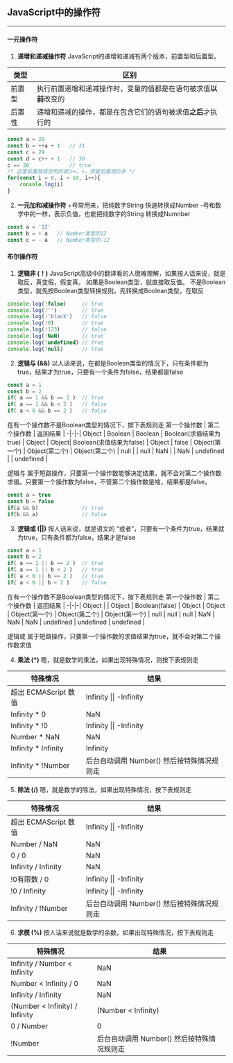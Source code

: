 ## JavaScript中的操作符

---

#### 一元操作符

1. **递增和递减操作符**
JavaScript的递增和递减有两个版本，前置型和后置型。

类型 | 区别 |
|-|-|
前置型 | 执行前置递增和递减操作时，变量的值都是在语句被求值**以前**改变的 |
后置性 | 递增和递减的操作，都是在包含它们的语句被求值**之后**才执行的

```javascript
const a = 29
const b = ++a + 1   // 31
const c = 29
const d = c++ + 1   // 30
c == 30             // true
/* 这里前置我感觉用的很少=。=，但是后置用的多 */
for(const i = 0, i < 10, i++){
    console.log(i)
}
```

2. **一元加和减操作符**
+号常用来，把纯数字String 快速转换成Number
-号和数学中的一样，表示负值，也能把纯数字的String 转换成Numnber
```javascript
const a = '12'
const b = + a   // Number类型的12
const c = - a   // Number类型的-12
```

#### 布尔操作符

1. **逻辑非 (！)**
JavaScript高级中的翻译看的人很难理解，如果按人话来说，就是取反，真变假，假变真。
如果是Boolean类型，就直接取反值。
不是Boolean类型，就先按Boolean类型转换规则，先转换成Boolean类型，在取反
```javascript
console.log(!false)     // true
console.log(!'')        // true
console.log(!'black')   // false
console.log(!0)         // true
console.log(!123)       // false
console.log(!NaN)       // true
console.log(!undefined) // true
console.log(!null)      // true
```

2. **逻辑与 (&&)**
以人话来说，在都是Boolean类型的情况下，只有条件都为true，结果才为true，只要有一个条件为false，结果都是false
```javascript
const a = 1
const b = 2
if( a == 1 && b == 2 )  // true
if( a == 1 && b < 2 )   // false
if( a < 0 && b == 2 )   // false
```
在有一个操作数不是Boolean类型的情况下，按下表规则走
第一个操作数 | 第二个操作数 | 返回结果 |
-|-|-|
Object | Boolean | Boolean |
Boolean(求值结果为true) | Object | Object|
Boolean(求值结果为false) | Object | false |
Object(第一个) | Object(第二个) | Object(第二个) |
null | | null |
NaN | | NaN |
undefined | | undefined |

逻辑与 属于短路操作，只要第一个操作数能够决定结果，就不会对第二个操作数求值。只要第一个操作数为false，不管第二个操作数是啥，结果都是false。
```javascript
const a = true
const b = false
if(a && b)              // true
if(b && a)              // false
```

3. **逻辑或 (||)**
按人话来说，就是语文的 “或者”，只要有一个条件为true，结果就为true，只有条件都为false，结果才是false
```javascript
const a = 1
const b = 2
if( a == 1 || b == 2 )  // true
if( a == 1 || b < 2 )   // true
if( a < 0 || b == 2 )   // true
if( a < 0 || b < 2 )    // false
```
在有一个操作数不是Boolean类型的情况下，按下表规则走
第一个操作数 | 第二个操作数 | 返回结果 |
-|-|-|
Object | | Object |
Boolean(false) | Object | Object |
Object(第一个) | Object(第二个) | Object(第一个) |
null | null | null |
NaN | NaN | NaN |
undefined | undefined | undefined |

逻辑或 属于短路操作，只要第一个操作数的求值结果为true，就不会对第二个操作数求值

4. **乘法 (*)**
嗯，就是数学的乘法，如果出现特殊情况，则按下表规则走

特殊情况 | 结果 |
-|-|
超出 ECMAScript 数值 | Infinity \|\| -Infinity |
Infinity * 0 | NaN |
Infinity * !0 | Infinity \|\| -Infinity |
Number * NaN | NaN |
Infinity * Infinity | Infinity |
Infinity * !Number | 后台自动调用 Number() 然后按特殊情况规则走

5. **除法 (/)**
嗯，就是数学的除法，如果出现特殊情况，按下表规则走

特殊情况 | 结果 |
-|-|
超出 ECMAScript 数值 | Infinity \|\| -Infinity |
Number / NaN | NaN |
0 / 0 | NaN |
Infinity / Infinity | NaN |
!0有限数 / 0 | Infinity \|\| -Infinity |
!0 / Infinity | Infinity \|\| -Infinity |
Infinity / !Number | 后台自动调用 Number() 然后按特殊情况规则走

6. **求模 (%)**
按人话来说就是数学的余数，如果出现特殊情况，按下表规则走

特殊情况 | 结果 |
-|-|
Infinity / Number < Infinity | NaN |
Number < Infinity / 0 | NaN |
Infinity / Infinity | NaN |
(Number < Infinity) / Infinity | (Number < Infinity) |
0 / Number | 0 |
!Number | 后台自动调用 Number() 然后按特殊情况规则走 |
